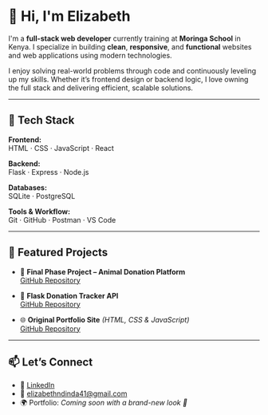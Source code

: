 # 👋 Hi, I'm Elizabeth

I'm a **full-stack web developer** currently training at **Moringa School** in Kenya. I specialize in building **clean**, **responsive**, and **functional** websites and web applications using modern technologies.

I enjoy solving real-world problems through code and continuously leveling up my skills. Whether it’s frontend design or backend logic, I love owning the full stack and delivering efficient, scalable solutions.

---

## 🧰 Tech Stack

**Frontend:**  
HTML · CSS · JavaScript · React

**Backend:**  
Flask · Express · Node.js

**Databases:**  
SQLite · PostgreSQL

**Tools & Workflow:**  
Git · GitHub · Postman · VS Code

---

## 💼 Featured Projects

- 🔧 **Final Phase Project – Animal Donation Platform**  
  [GitHub Repository](https://github.com/elizabeth-7664/phase-4-project)

- 🐍 **Flask Donation Tracker API**  
  [GitHub Repository](https://github.com/elizabeth-7664/flask-donation-tracker)

- 🌐 **Original Portfolio Site** *(HTML, CSS & JavaScript)*  
  [GitHub Repository](https://github.com/elizabeth-7664/portfolio-project)

---

## 📫 Let’s Connect

- 💼 [LinkedIn](https://www.linkedin.com/in/elizabeth-ndinda-b6444a249)  
- 📧 elizabethndinda41@gmail.com  
- 🌍 Portfolio: *Coming soon with a brand-new look 👀*
